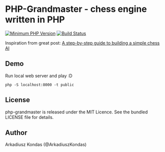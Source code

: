 # PHP-Grandmaster - chess engine written in PHP

[![Minimum PHP Version](https://img.shields.io/badge/php-%3E%3D%207.2-8892BF.svg)](https://php.net/)
[![Build Status](https://travis-ci.org/akondas/php-grandmaster.svg?branch=master)](https://travis-ci.org/akondas/php-grandmaster)


Inspiration from great post: [A step-by-step guide to building a simple chess AI](https://medium.freecodecamp.org/simple-chess-ai-step-by-step-1d55a9266977)

## Demo

Run local web server and play :D

```
php -S localhost:8000 -t public
```

## License

php-grandmaster is released under the MIT Licence. See the bundled LICENSE file for details.

## Author

Arkadiusz Kondas (@ArkadiuszKondas)
